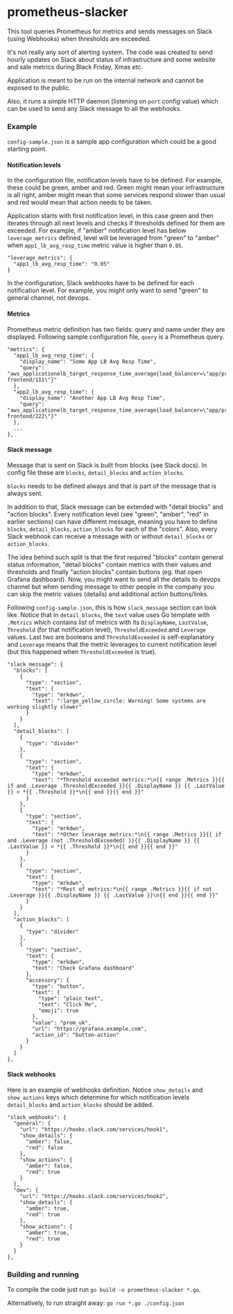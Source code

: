 # prometheus-slacker
This tool queries Prometheus for metrics and sends messages on Slack (using
Webhooks) when thresholds are exceeded.

It's not really any sort of alerting system. The code was created to send hourly
updates on Slack about status of infrastructure and some website and sale
metrics during Black Friday, Xmas etc.

Application is meant to be run on the internal network and cannot be exposed to
the public.

Also, it runs a simple HTTP daemon (listening on `port` config value) which can
be used to send any Slack message to all the webhooks.

### Example
`config-sample.json` is a sample app configuration which could be a good
starting point.

#### Notification levels
In the configuration file, notification levels have to be defined. For example,
these could be green, amber and red. Green might mean your infrastructure is all
right, amber might mean that some services respond slower than usual and red
would mean that action needs to be taken.

Application starts with first notification level, in this case green and then
iterates through all next levels and checks if thresholds defined for them are
exceeded. For example, if "amber" notification level has below
`leverage_metrics` defined, level will be leveraged from "green" to "amber"
when `app1_lb_avg_resp_time` metric value is higher than `0.05`.

```
"leverage_metrics": {
  "app1_lb_avg_resp_time": "0.05"
}
```

In the configuration, Slack webhooks have to be defined for each notification
level. For example, you might only want to send "green" to general channel, not
devops.

#### Metrics
Prometheus metric definition has two fields: query and name under they are
displayed. Following sample configuration file, `query` is a Prometheus query.

```
"metrics": {
  "app1_lb_avg_resp_time": {
	"display_name": "Some App LB Avg Resp Time",
	"query": "aws_applicationelb_target_response_time_average{load_balancer=\"app/prod-frontend/111\"}"
  },
  "app2_lb_avg_resp_time": {
	"display_name": "Another App LB Avg Resp Time",
	"query": "aws_applicationelb_target_response_time_average{load_balancer=\"app/prod-frontend/222\"}"
  },
  ...
},
```

#### Slack message
Message that is sent on Slack is built from blocks (see Slack docs). In config
file these are `blocks`, `detail_blocks` and `action_blocks`.

`blocks` needs to be defined always and that is part of the message that is
always sent.

In addition to that, Slack message can be extended with "detail blocks" and
"action blocks". Every notification level (see "green", "amber", "red" in
earlier sections) can have different message, meaning you have to define
`blocks`, `detail_blocks`, `action_blocks` for each of the "colors". Also,
every Slack webhook can receive a message with or without `detail_blocks` or
`action_blocks`.

The idea behind such split is that the first required "blocks" contain general
status information, "detail blocks" contain metrics with their values and
thresholds and finally "action blocks" contain buttons (eg. that open Grafana
dashboard). Now, you might want to send all the details to devops channel but
when sending message to other people in the company you can skip the metric
values (details) and additional action buttons/links.

Following `config-sample.json`, this is how `slack_message` section can look
like. Notice that in `detail_blocks`, the `text` value uses Go template with
`.Metrics` which contains list of metrics with its `DisplayName`, `LastValue`,
`Threshold` (for that notification level), `ThresholdExceeded` and `Leverage`
values. Last two are booleans and `ThresholdExceeded` is self-explanatory and
`Leverage` means that the metric leverages to current notification level (but
this happened when `ThresholdExceeded` is true).

```
"slack_message": {
  "blocks": [
	{
	  "type": "section",
	  "text": {
		"type": "mrkdwn",
		"text": ":large_yellow_circle: Warning! Some systems are working slightly slower"
	  }
	}
  ],
  "detail_blocks": [
	{
	  "type": "divider"
	},
	{
	  "type": "section",
	  "text": {
		"type": "mrkdwn",
		"text": "*Threshold exceeded metrics:*\n{{ range .Metrics }}{{ if and .Leverage .ThresholdExceeded }}{{ .DisplayName }} {{ .LastValue }} > *{{ .Threshold }}*\n{{ end }}{{ end }}"
	  }
	},
	{
	  "type": "section",
	  "text": {
		"type": "mrkdwn",
		"text": "*Other leverage metrics:*\n{{ range .Metrics }}{{ if and .Leverage (not .ThresholdExceeded) }}{{ .DisplayName }} {{ .LastValue }} < *{{ .Threshold }}*\n{{ end }}{{ end }}"
	  }
	},
	{
	  "type": "section",
	  "text": {
		"type": "mrkdwn",
		"text": "*Rest of metrics:*\n{{ range .Metrics }}{{ if not .Leverage }}{{ .DisplayName }} {{ .LastValue }}\n{{ end }}{{ end }}"
	  }
	}
  ],
  "action_blocks": [
	{
	  "type": "divider"
	},
	{
	  "type": "section",
	  "text": {
		"type": "mrkdwn",
		"text": "Check Grafana dashboard"
	  },
	  "accessory": {
		"type": "button",
		"text": {
		  "type": "plain_text",
		  "text": "Click Me",
		  "emoji": true
		},
		"value": "prom_uk",
		"url": "https://grafana.example.com",
		"action_id": "button-action"
	  }
	}
  ]
},
```

#### Slack webhooks
Here is an example of webhooks definition. Notice `show_details` and
`show_actions` keys which determine for which notification levels
`detail_blocks` and `action_blocks` should be added.

```
"slack_webhooks": {
  "general": {
	"url": "https://hooks.slack.com/services/hook1",
	"show_details": {
	  "amber": false,
	  "red": false
	},
	"show_actions": {
	  "amber": false,
	  "red": true
	}
  },
  "dev": {
	"url": "https://hooks.slack.com/services/hook2",
	"show_details": {
	  "amber": true,
	  "red": true
	},
	"show_actions": {
	  "amber": true,
	  "red": true
	}
  }
},
```

### Building and running
To compile the code just run `go build -o prometheus-slacker *.go`.

Alternatively, to run straight away: `go run *.go ./config.json`
